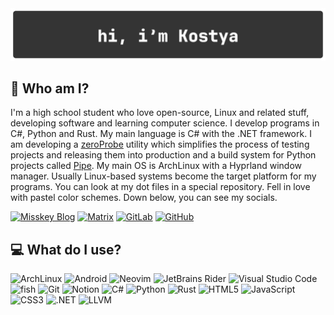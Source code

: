 <div align="center">
    <img src="banner.png">
</div>

## :closed_book: Who am I?

I'm a high school student who love open-source, Linux and related stuff, developing software and learning computer science.
I develop programs in C#, Python and Rust.
My main language is C# with the .NET framework.
I am developing a [zeroProbe](https://github.com/kostya-zero/zeroProbe) utility which simplifies the process of testing projects and releasing them into production and a build system for Python projects called [Pipe](https://github.com/kostya-zero/pipe).
My main OS is ArchLinux with a Hyprland window manager.
Usually Linux-based systems become the target platform for my programs.
You can look at my dot files in a special repository.
Fell in love with pastel color schemes.
Down below, you can see my socials.

[![Misskey Blog](https://img.shields.io/badge/-Misskey-282828?style=flat-square&logo=bookstack&logoColor=white)](https://fedi.debilosempire.org/@kostya_zer0)
[![Matrix](https://img.shields.io/badge/-Matrix-282828?style=flat-square&logo=matrix)](https://matrix.to/#/@kostya_zer0:debilosempire.org)
[![GitLab](https://img.shields.io/badge/-GitLab-282828?style=flat-square&logo=gitlab&logoColor=white)](https://gitlab.com/kostya-zero)
[![GitHub](https://img.shields.io/badge/-GitHub-282828?style=flat-square&logo=github&logoColor=white)](https://github.com/kostya-zero)

## :computer: What do I use?

![ArchLinux](https://img.shields.io/badge/-Arch%20Linux-282828?style=flat-square&logo=archlinux&logoColor=white)
![Android](https://img.shields.io/badge/-Android-282828?style=flat-square&logo=android&logoColor=white)
![Neovim](https://img.shields.io/badge/-Neovim-282828?style=flat-square&logo=neovim&logoColor=white)
![JetBrains Rider](https://img.shields.io/badge/-JetBrains%20Rider-282828?style=flat-square&logo=rider&logoColor=white)
![Visual Studio Code](https://img.shields.io/badge/-Visual%20Studio%20Code-282828?style=flat-square&logo=visualstudiocode&logoColor=white)
![fish](https://img.shields.io/badge/-fish-282828?style=flat-square&logo=gnubash&logoColor=white)
![Git](https://img.shields.io/badge/-Git-282828?style=flat-square&logo=git&logoColor=white)
![Notion](https://img.shields.io/badge/-Notion-282828?style=flat-square&logo=notion&logoColor=white)
![C#](https://img.shields.io/badge/-C%23-282828?style=flat-square&logo=csharp&logoColor=white)
![Python](https://img.shields.io/badge/-Python-282828?style=flat-square&logo=python&logoColor=white)
![Rust](https://img.shields.io/badge/-Rust-282828?style=flat-square&logo=rust&logoColor=white)
![HTML5](https://img.shields.io/badge/-HTML5-282828?style=flat-square&logo=html5&logoColor=white)
![JavaScript](https://img.shields.io/badge/-JavaScript-282828?style=flat-square&logo=javascript&logoColor=white)
![CSS3](https://img.shields.io/badge/-CSS3-282828?style=flat-square&logo=css3&logoColor=white)
![.NET](https://img.shields.io/badge/-.NET-282828?style=flat-square&logo=.net&logoColor=white)
![LLVM](https://img.shields.io/badge/-LLVM%20%2F%20LLD-282828?style=flat-square&logo=llvm&logoColor=white)


